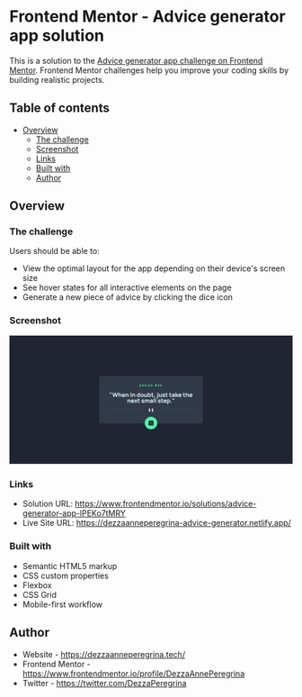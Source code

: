 # Frontend Mentor - Advice generator app solution

This is a solution to the [Advice generator app challenge on Frontend Mentor](https://www.frontendmentor.io/challenges/advice-generator-app-QdUG-13db). Frontend Mentor challenges help you improve your coding skills by building realistic projects.

## Table of contents

- [Overview](#overview)
  - [The challenge](#the-challenge)
  - [Screenshot](#screenshot)
  - [Links](#links)
  - [Built with](#built-with)
  - [Author](#author)

## Overview

### The challenge

Users should be able to:

- View the optimal layout for the app depending on their device's screen size
- See hover states for all interactive elements on the page
- Generate a new piece of advice by clicking the dice icon

### Screenshot

![](/images/screencapture-dezzaanneperegrina-advice-generator-netlify-app-2023-08-07-23_51_02.png)

### Links

- Solution URL: https://www.frontendmentor.io/solutions/advice-generator-app-lPEKo7tMRY
- Live Site URL: https://dezzaanneperegrina-advice-generator.netlify.app/

### Built with

- Semantic HTML5 markup
- CSS custom properties
- Flexbox
- CSS Grid
- Mobile-first workflow

## Author

- Website - https://dezzaanneperegrina.tech/
- Frontend Mentor - https://www.frontendmentor.io/profile/DezzaAnnePeregrina
- Twitter - https://twitter.com/DezzaPeregrina
